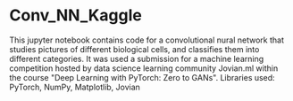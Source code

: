 # Conv_NN_Kaggle

This jupyter notebook contains code for a convolutional nural network that studies pictures of different biological cells, and classifies them into different categories. It was used a submission for a machine learning competition hosted by data science learning community Jovian.ml within the course "Deep Learning with PyTorch: Zero to GANs".
Libraries used: PyTorch, NumPy, Matplotlib, Jovian
